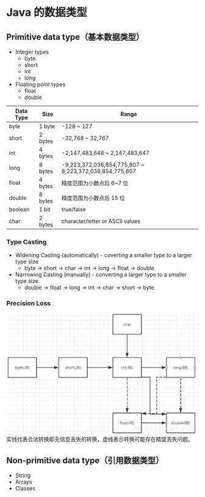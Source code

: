 # Java 的数据类型

## Primitive data type（基本数据类型）
- Integer types 
  - byte
  - short 
  - int 
  - long
- Floating point types 
  - float 
  - double 
  

| Data Type | Size | Range |
|------- | ------- | ---------|
byte |  1 byte | -128 ~ 127
short | 2 bytes | -32,768 ~ 32,767
int  | 4 bytes | -2,147,483,648 ~ 2,147,483,647  
long | 8 bytes | -9,223,372,036,854,775,807 ~ 9,223,372,036,854,775,807
float | 4 bytes | 精度范围为小数点后 6~7 位  
double | 8 bytes | 精度范围为小数点后 15 位
boolean | 1 bit | true/false
char | 2 bytes | character/letter or ASCII values

### Type Casting 
- Widening Casting (automatically) - coverting a smaller type to a larger type size
  - byte -> short -> char -> int -> long -> float -> double
- Narrowing Casting (manually) - converting a larger type to a smaller type size
  - double -> float -> long -> int -> char -> short -> byte

### Precision Loss
![Precision Loss](/images/TypeCasting.png)
实线代表合法转换即无信息丢失的转换，虚线表示转换可能存在精度丢失问题。


## Non-primitive data type（引用数据类型）
- String
- Arrays 
- Classes 
